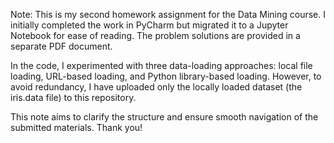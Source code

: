 Note: This is my second homework assignment for the Data Mining course. I initially completed the work in PyCharm but migrated it to a Jupyter Notebook for ease of reading. The problem solutions are provided in a separate PDF document.

In the code, I experimented with three data-loading approaches: local file loading, URL-based loading, and Python library-based loading. However, to avoid redundancy, I have uploaded only the locally loaded dataset (the iris.data file) to this repository.

This note aims to clarify the structure and ensure smooth navigation of the submitted materials. Thank you!
